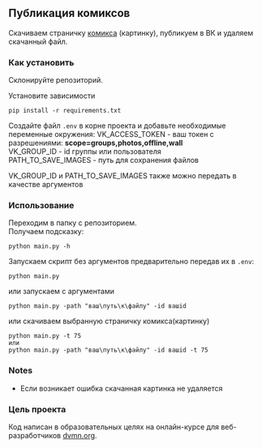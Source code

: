 ## Публикация комиксов

Скачиваем страничку [комикса](https://xkcd.com/) (картинку), публикуем в ВК и удаляем скачанный файл.

### Как установить

Склонируйте репозиторий.

Установите зависимости
```commandline
pip install -r requirements.txt
```

Создайте файл `.env` в корне проекта и добавьте необходимые переменные окружения:
VK_ACCESS_TOKEN - ваш токен с разрешениями: **scope=groups,photos,offline,wall**  
VK_GROUP_ID - id группы или пользователя  
PATH_TO_SAVE_IMAGES - путь для сохранения файлов  

VK_GROUP_ID и PATH_TO_SAVE_IMAGES также можно передать в качестве аргументов


### Использование
Переходим в папку с репозиторием.  
Получаем подсказку:
```commandline
python main.py -h
```
Запускаем скрипт без аргументов предварительно передав их в `.env`:
```commandline
python main.py
```
или запускаем с аргументами
```commandline
python main.py -path "ваш\путь\к\файлу" -id вашid
```
или скачиваем выбранную страничку комикса(картинку)
```commandline
python main.py -t 75
или
python main.py -path "ваш\путь\к\файлу" -id вашid -t 75
```

### Notes
* Если возникает ошибка скачанная картинка не удаляется

### Цель проекта
Код написан в образовательных целях на онлайн-курсе для веб-разработчиков [dvmn.org](https://dvmn.org/).